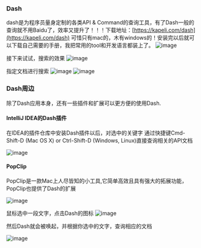 ### Dash 
dash是为程序员量身定制的各类API & Command的查询工具，有了Dash一般的查询就不用Baidu了，效率又提升了！！！下载地址：[https://kapeli.com/dash](https://kapeli.com/dash) 可惜只有mac的，木有windows的！安装完以后就可以下载自己需要的手册，我把常用的tool和开发语言都装上了。
![image](http://blogimages.oss-cn-hangzhou.aliyuncs.com/dash_manual_docs.png)

接下来试试，搜索的效果
![image](http://blogimages.oss-cn-hangzhou.aliyuncs.com/dash_search.png)

指定文档进行搜索
![image](http://blogimages.oss-cn-hangzhou.aliyuncs.com/dash_search_in_doc.png)
![image](http://blogimages.oss-cn-hangzhou.aliyuncs.com/dash_search_in_doc2.png)


### Dash周边
除了Dash应用本身，还有一些插件和扩展可以更方便的使用Dash.

#### IntelliJ IDEA的Dash插件
在IDEA的插件仓库中安装Dash插件以后，对选中的关键字 通过快捷键Cmd-Shift-D (Mac OS X) or Ctrl-Shift-D (Windows, Linux)直接查询相关的API文档

![image](http://blogimages.oss-cn-hangzhou.aliyuncs.com/idea_dash_plugin.png)


#### PopClip
PopClip是一款Mac上人尽皆知的小工具,它简单高效且具有强大的拓展功能，PopClip也提供了Dash的扩展

![image](http://blogimages.oss-cn-hangzhou.aliyuncs.com/dash_pop_plugin.png)

鼠标选中一段文字，点击Dash的图标
![image](http://blogimages.oss-cn-hangzhou.aliyuncs.com/dash_popclip_plugin_2.png)

然后Dash就会被唤起，并根据你选中的文字，查询相应的文档

![image](http://blogimages.oss-cn-hangzhou.aliyuncs.com/dash_popclip_plugin3.png)

